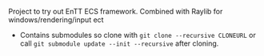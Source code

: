 Project to try out EnTT ECS framework. Combined with Raylib for windows/rendering/input ect

- Contains submodules so clone with `git clone --recursive CLONEURL` 
	or call `git submodule update --init --recursive` after cloning.

